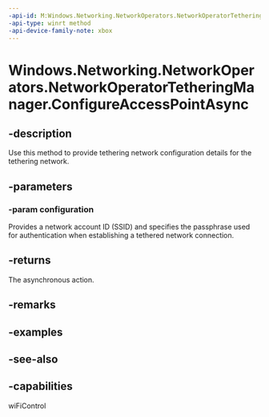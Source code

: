 ```yaml
---
-api-id: M:Windows.Networking.NetworkOperators.NetworkOperatorTetheringManager.ConfigureAccessPointAsync(Windows.Networking.NetworkOperators.NetworkOperatorTetheringAccessPointConfiguration)
-api-type: winrt method
-api-device-family-note: xbox
---
```


<!-- Method syntax
public Windows.Foundation.IAsyncAction ConfigureAccessPointAsync(Windows.Networking.NetworkOperators.NetworkOperatorTetheringAccessPointConfiguration configuration)
-->

# Windows.Networking.NetworkOperators.NetworkOperatorTetheringManager.ConfigureAccessPointAsync

## -description
Use this method to provide tethering network configuration details for the tethering network.

## -parameters
### -param configuration
Provides a network account ID (SSID) and specifies the passphrase used for authentication when establishing a tethered network connection.

## -returns
The asynchronous action.

## -remarks

## -examples

## -see-also

## -capabilities
wiFiControl
